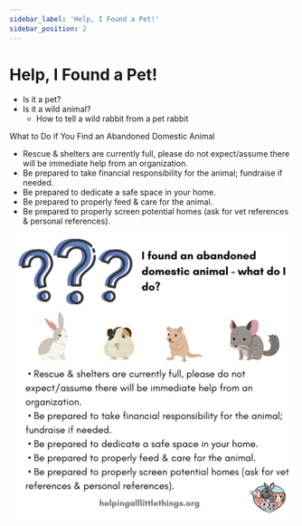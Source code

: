 ```yaml
---
sidebar_label: 'Help, I Found a Pet!'
sidebar_position: 2
---
```


# Help, I Found a Pet!

* Is it a pet?
* Is it a wild animal?
  * How to tell a wild rabbit from a pet rabbit 

What to Do if You Find an Abandoned Domestic Animal
 - Rescue & shelters are currently full, please do not expect/assume there will be immediate help from an organization.
 - Be prepared to take financial responsibility for the animal; fundraise if needed.
 - Be prepared to dedicate a safe space in your home.
 - Be prepared to properly feed & care for the animal.
 - Be prepared to properly screen potential homes (ask for vet references & personal references).

![I Found A Pet](foundpet.png)

